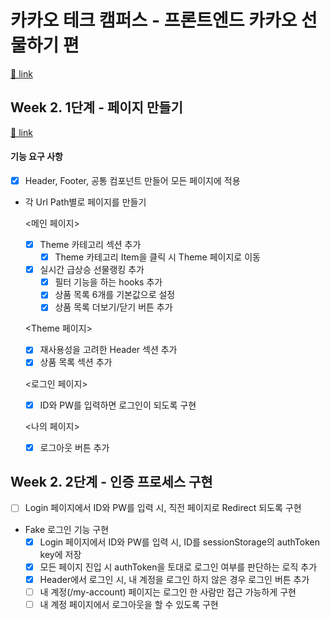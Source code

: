 # 카카오 테크 캠퍼스 - 프론트엔드 카카오 선물하기 편

[🔗 link](https://edu.nextstep.camp/s/hazAC9xa)

## Week 2. 1단계 - 페이지 만들기

[🔗 link](https://edu.nextstep.camp/s/hazAC9xa/ls/QzV1ncxk)

#### 기능 요구 사항
- [x] Header, Footer, 공통 컴포넌트 만들어 모든 페이지에 적용
- 각 Url Path별로 페이지를 만들기

  <메인 페이지>
  - [x] Theme 카테고리 섹션 추가
    - [x] Theme 카테고리 Item을 클릭 시 Theme 페이지로 이동
  - [x] 실시간 급상승 선물랭킹 추가
    - [x] 필터 기능을 하는 hooks 추가
    - [x] 상품 목록 6개를 기본값으로 설정
    - [x] 상품 목록 더보기/닫기 버튼 추가

  <Theme 페이지>
  - [x] 재사용성을 고려한 Header 섹션 추가
  - [x] 상품 목록 섹션 추가

  <로그인 페이지>
  - [x] ID와 PW를 입력하면 로그인이 되도록 구현

  <나의 페이지>
  - [x] 로그아웃 버튼 추가

## Week 2. 2단계 - 인증 프로세스 구현
- [ ] Login 페이지에서 ID와 PW를 입력 시, 직전 페이지로 Redirect 되도록 구현
- Fake 로그인 기능 구현
  - [x] Login 페이지에서 ID와 PW를 입력 시, ID를 sessionStorage의 authToken key에 저장
  - [x] 모든 페이지 진입 시 authToken을 토대로 로그인 여부를 판단하는 로직 추가
  - [x] Header에서 로그인 시, 내 계정을 로그인 하지 않은 경우 로그인 버튼 추가
  - [ ] 내 계정(/my-account) 페이지는 로그인 한 사람만 접근 가능하게 구현
  - [ ] 내 계정 페이지에서 로그아웃을 할 수 있도록 구현